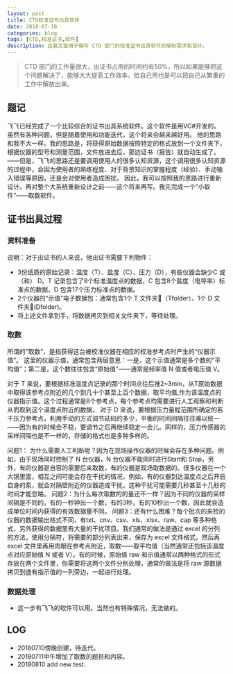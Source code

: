 ```yaml
---
layout: post
title: CTD校准证书出具软件
date: 2018-07-10
categories: blog
tags: [CTD,校准证书,软件]
description: 这篇文章用于编写 CTD 部门的校准证书出具软件的编制需求和设计。
---
```


> CTD 部门的工作量很大，出证书占用的时间约有50%，所以如果能够把这个问题解决了，能够大大提高工作效率。给自己用也是可以把自己从繁重的工作中解放出来。

## 题记

飞飞已经完成了一个比较综合的证书出具系统软件。这个软件是用VC#开发的。虽然有各种问题，但是随着使用和功能迭代，这个将来会越来越好用。
他的思路和我不大一样。我的思路是，将获得原始数据按照特定的格式放到一个文件夹下，根据仪器的型号和测量范围，文件放进去后，那边证书（报告）就自动生成了。——但是，飞飞的思路还是要调用使用人的很多认知资源，这个调用很多认知资源的过程中，会因为使用者的熟练程度、对于背景知识的掌握程度（经验）、手动输入错误等原因，还是会对使用者造成困扰。
因此，我可以按照我的思路进行重新设计。再对整个大系统重新设计之前——这个将来再写。我先完成一个“小软件”——取数软件。

## 证书出具过程

### 资料准备
说明：对于出证书的人来说，他出证书需要下列物件：
- 3份纸质的原始记录：温度（T）、盐度（C）、压力（D），有些仪器会缺少C 或（和） D。T 记录包含了8个标准温度点的数据，C 包含8个盐度（电导率）标准点的数据，D 包含17个压力标准点的数据。
- 2个仪器的“示值”电子数据包：通常包含1个 T 文件夹📂（Tfolder）、1个 D 文件夹📂(Dfolder)。
- 将上述文件拿到手，将数据拷贝到相关文件夹下，等待处理。

### 取数

所谓的“取数”，是指获得这台被校准仪器在相应的校准参考点时产生的“仪器示值”。
这里的仪器示值，通常包含两层意思：一是，这个示值通常是多个数的“平均值”；第二是，这个数往往包含“原始值”——通常是频率值 N 值或者电压值 V。

对于 T 来说，要根据标准温度点记录的那个时间点往后推2~3min，从T原始数据中取得该参考点附近的几个到几十个甚至上百个数据，取平均值,作为该温度点的仪器指示值。这个过程通常是8个参考点，每个参考点均需要进行人工观察和判断从而取到这个温度点附近的数据。
对于 D 来说，要根据压力量程范围所确定的若干压力参考点，利用手动的方式调节砝码的多少，平衡的时间间隔往往难以统一——因为有的时候会不稳，要调节之后再继续稳定一会儿。同样的，压力传感器的采样间隔也是不一样的，存储的格式也是多种多样的。

问题1： 为什么需要人工判断呢？因为在现场操作仪器的时候会存在多种问题。例如，由于现场同时控制了 N 台仪器，N 台仪器不能同时进行Start和 Stop，另外，有的仪器是自容的需要后来取数，有的仪器是现场取数据的。很多仪器在一个大锅里面，相互之间可能会存在干扰的情况，例如，有的仪器到达温度点之后开启自身的泵，就会对隔壁附近的仪器造成干扰，这种干扰可能需要几秒甚至十几秒的时间才能忽略。
问题2：为什么每次取数的的量还不一样？因为不同的仪器的采样间隔是不同的，有的一秒钟出一个数，有的3秒，有的10秒出一个数，因此就会造成单位时间内获得的有效数据量不同。
问题3：还有什么困难？每个批次的来检的仪器的数据输出格式不同，有txt、cnv、csv、xls、xlsx、raw、cap 等多种格式，另外获得的数据里有大量的干扰项目。我们通常的做法是通过 excel 的分列的方法，使用分隔符，将需要的部分列表出来，保存为 excel 文件格式。然后再 excel 文件里再用肉眼在参考点附近，取数——取平均值（当然通常还包括该温度点对应原始值 N 或者 V）。有的时候，原始值 raw 和示值通常以两种格式的形式存放在两个文件里，你需要将这两个文件分别处理，通常的做法是将 raw 源数据拷贝到盛有指示值的一列旁边，一起进行处理。

### 数据处理

- 这一步有飞飞的软件可以用。当然也有特殊情况，无法做的。





## LOG
- 20180710傍晚创建，待迭代。
- 20180711中午增加了取数的题目和内容。
- 20180810 add new test.
